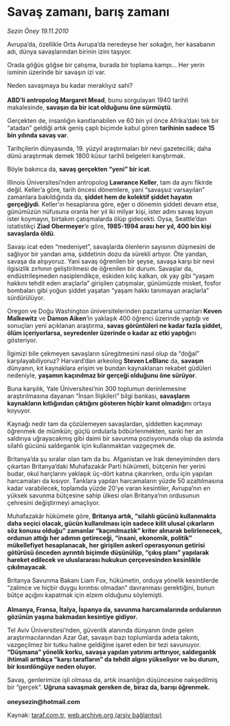 # Savaş zamanı, barış zamanı

*Sezin Öney 19.11.2010*

<div class="yazi"><p>Avrupa’da, özellikle Orta Avrupa’da neredeyse her sokağın, her kasabanın adı, dünya savaşlarından birinin izini taşıyor.</p>
<p>Orada göğüs göğse bir çatışma, burada bir toplama kampı... Her yerin isminin üzerinde bir savaşın izi var. </p>
<p>Neden savaşmaya bu kadar meraklıyız sahi? <br/><br/><b>ABD’li antropolog Margaret Mead</b>, bunu sorgulayan 1940 tarihli makalesinde, <b>savaşın da bir icat olduğunu öne sürmüştü</b>. </p>
<p>Gerçekten de, insanlığın kanıtlanabilen ve 60 bin yıl önce Afrika’daki tek bir “atadan” geldiği artık geniş çaplı biçimde kabul gören <b>tarihinin sadece 15 bin yılında savaş var</b>. </p>
<p>Tarihçilerin dünyasında, 19. yüzyıl araştırmaları bir nevi gazetecilik; daha dünü araştırmak demek 1800 küsur tarihli belgeleri karıştırmak. </p>
<p>Böyle bakınca da, <b>savaş gerçekten “yeni” bir icat</b>. </p>
<p>Illinois Üniversitesi’nden antropolog <b>Lawrance Keller</b>, tam da aynı fikirde değil. Keller’a göre, tarih öncesi dönemlere, yani “savaşsız varsayılan” zamanlara bakıldığında da, <b>şiddet hem de kolektif şiddet hayatın gerçeğiydi</b>. Keller’ın hesaplarına göre, eğer o dönemin şiddeti devam etse, günümüzün nüfusuna oranla her yıl iki milyar kişi, ister adını savaş koyun ister koymayın, birtakım çatışmalarda ölüp gidecekti. Oysa, Seattle’dan istatistikçi <b>Ziad Obermeyer</b>’e göre, <b>1985-1994 arası her yıl, 400 bin kişi savaşlarda öldü</b>. </p>
<p>Savaşı icat eden “medeniyet”, savaşlarda ölenlerin sayısının düşmesini de sağlıyor bir yandan ama, şiddetinin dozu da sürekli artıyor. Öte yandan, savaşa da alışıyoruz. Yani savaş öğrenilen bir şeyse, savaşa karşı bir nevi ilgisizlik zırhının geliştirilmesi de öğrenilen bir durum. Savaşlar da, endüstrileşmeden nasiplendikçe, eskiden kılıç kalkan, ok yay gibi “yaşam hakkını tehdit eden araçlarla” girişilen çatışmalar, günümüzde misket, fosfor bombaları gibi yoğun şiddet yaşatan “yaşam hakkı tanımayan araçlarla” sürdürülüyor. </p>
<p>Oregon ve Doğu Washington üniversitelerinden pazarlama uzmanları <b>Keven Malkewitz</b> ve <b>Damon Aiken</b>’in yaklaşık 400 öğrenci üzerinde yaptığı ve sonuçları yeni açıklanan araştırma, <b>savaş görüntüleri ne kadar fazla şiddet, ölüm içeriyorlarsa, seyredenler üzerinde o kadar az etki yaptığı</b>nı gösteriyor. </p>
<p>İlgimizi bile çekmeyen savaşların süregitmesini nasıl olup da “doğal” karşılayabiliyoruz? Harvard’dan arkeolog <b>Steven LeBlanc</b> da, <b>savaşın</b> dünyanın, kıt kaynaklara erişim ve bundan kaynaklanan rekabet güdüleri nedeniyle, <b>yaşamın kaçınılmaz bir gerçeği olduğunu öne sürüyor</b>. </p>
<p>Buna karşılık, Yale Üniversitesi’nin 300 toplumun derinlemesine araştırılmasına dayanan “İnsan İlişkileri” bilgi bankası, <b>savaşların kaynakların kıtlığından çıktığını gösteren hiçbir kanıt olmadığı</b>nı ortaya koyuyor.</p>
<p>Kaynağı nedir tam da çözülemeyen savaşlardan, şiddetten kaçınmayı öğrenmek de mümkün; güçlü ordularla böbürlenmekten, sanki her an saldırıya uğrayacakmış gibi daimi bir savunma pozisyonunda olup da aslında silahlı gücünü saldırganlık için kullanmaktan vazgeçmek de. </p>
<p>Britanya’da şu sıralar olan tam da bu. Afganistan ve Irak deneyiminden ders çıkartan Britanya’daki Muhafazakâr Parti hükümeti, bütçenin her yerini budar, okul harçlarını yaklaşık üç-dört katına çıkarırken, ordu için yapılan harcamaları da kısıyor. Tanklara yapılan harcamaların yüzde 50 azaltılmasına kadar varabilecek, toplamda yüzde 20’ye varan kesintiler, Avrupa’nın en yüksek savunma bütçesine sahip ülkesi olan Britanya’nın ordusunun çehresini değiştirmeyi amaçlıyor.</p>
<p>Muhafazakâr hükümete göre, <b>Britanya artık, “silahlı gücünü kullanmakta daha seçici olacak, gücün kullanılması için sadece kilit ulusal çıkarların söz konusu olduğu” zamanlar “kaçınılmazlık” kriter alınarak belirlenecek, ordunun attığı her adımın getireceği, “insani, ekonomik, politik” mükellefiyet hesaplanacak, her girişilen askerî operasyonun getirisi götürüsü önceden ayrıntılı biçimde düşünülüp, “çıkış planı” yapılarak hareket edilecek ve uluslararası hukukun çerçevesinden kesinlikle çıkılmayacak</b>. </p>
<p>Britanya Savunma Bakanı Liam Fox, hükümetin, orduya yönelik kesintilerde “zalimce ve hiçbir duygu kırıntısı olmadan” davranması gerektiğini, bunun bütçe açığını kapatmak için elzem olduğunu söylemişti. <br/><br/><b>Almanya, Fransa, İtalya, İspanya da, savunma harcamalarında ordularının gözünün yaşına bakmadan kesintiye gidiyor. </b></p>
<p>Tel Aviv Üniversitesi’nden, güvenlik alanında dünyanın önde gelen araştırmacılarından Azar Gat, savaşın bazı toplumlarda adeta takıntı, vazgeçilmez bir tutku haline geldiğine işaret eden bir tezi savunuyor. <b>“Düşmana” yönelik korku, savaşa yapılan yatırımı arttırıyor, saldırganlık ihtimali arttıkça “karşı tarafların” da tehdit algısı yükseliyor ve bu durum, bir kısırdöngüye neden oluyor.</b> </p>
<p>Savaş, genlerimize işli olmasa da, artık insanlığın düşüncesine nakşedilmiş bir “gerçek”. <b>Uğruna savaşmak gereken de, biraz da, barışı öğrenmek.<br/><br/></b><b>oneysezin@hotmail.com</b></p></div>

Kaynak: [taraf.com.tr](http://www.taraf.com.tr:80/sezin-oney/makale-savas-zamani-baris-zamani.htm), [web.archive.org (arşiv bağlantısı)](http://web.archive.org/web/20101122134824/http://www.taraf.com.tr:80/sezin-oney/makale-savas-zamani-baris-zamani.htm)
